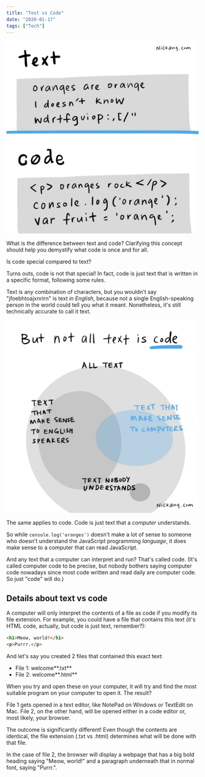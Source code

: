 ```yaml
---
title: "Text vs Code"
date: "2020-01-17"
tags: ["Tech"]
---
```


![text and code look very different, but code is just a subset of text](images/text-vs-code-nickang-blog-1024x1024.jpg)

What is the difference between text and code? Clarifying this concept should help you demystify what code is once and for all.

Is code special compared to text?

Turns outs, code is not that special! In fact, code is just text that is written in a specific format, following some rules.

Text is any combination of characters, but you wouldn't say "jfoebhtoajxnrirn" is text _in English_, because not a single English-speaking person in the world could tell you what it meant. Nonetheless, it's still technically accurate to call it text.

![this is a venn diagram illustrating the difference between groups of texts - text that English-speakers understand, text that computers understand (that's code), and text that nobody in the world understands](images/not-all-text-is-code-nickang-blog-1024x1024.jpg)

The same applies to code. Code is just text that a _computer_ understands.

So while `console.log('oranges')` doesn't make a lot of sense to someone who doesn't understand the JavaScript programming _language_, it does make sense to a computer that can read JavaScript.

And any text that a computer can interpret and run? That's called code. (It's called computer code to be precise, but nobody bothers saying computer code nowadays since most code written and read daily are computer code. So just "code" will do.)

## Details about text vs code

A computer will only interpret the contents of a file as code if you modify its file extension. For example, you could have a file that contains this text (it's HTML code, actually, but code is just text, remember?):

```html
<h1>Meow, world!</h1>
<p>Purrr.</p>
```

And let's say you created 2 files that contained this exact text:

- File 1: welcome**.txt**
- File 2: welcome**.html**

When you try and open these on your computer, it will try and find the most suitable program on your computer to open it. The result?

File 1 gets opened in a text editor, like NotePad on Windows or TextEdit on Mac. File 2, on the other hand, will be opened either in a code editor or, most likely, your browser.

The outcome is significantly different! Even though the contents are identical, the file extension (.txt vs .html) determines what will be done with that file.

In the case of file 2, the browser will display a webpage that has a big bold heading saying "Meow, world!" and a paragraph underneath that in normal font, saying "Purrr.".
